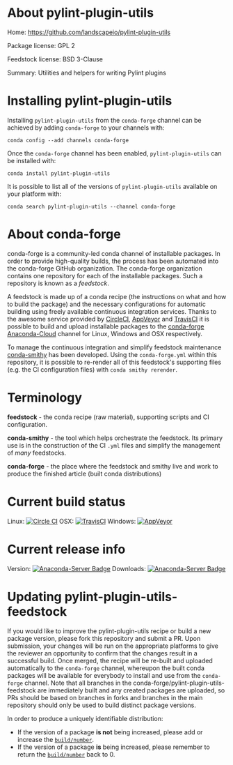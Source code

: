 About pylint-plugin-utils
=========================

Home: https://github.com/landscapeio/pylint-plugin-utils

Package license: GPL 2

Feedstock license: BSD 3-Clause

Summary: Utilities and helpers for writing Pylint plugins



Installing pylint-plugin-utils
==============================

Installing `pylint-plugin-utils` from the `conda-forge` channel can be achieved by adding `conda-forge` to your channels with:

```
conda config --add channels conda-forge
```

Once the `conda-forge` channel has been enabled, `pylint-plugin-utils` can be installed with:

```
conda install pylint-plugin-utils
```

It is possible to list all of the versions of `pylint-plugin-utils` available on your platform with:

```
conda search pylint-plugin-utils --channel conda-forge
```



About conda-forge
=================

conda-forge is a community-led conda channel of installable packages.
In order to provide high-quality builds, the process has been automated into the
conda-forge GitHub organization. The conda-forge organization contains one repository
for each of the installable packages. Such a repository is known as a *feedstock*.

A feedstock is made up of a conda recipe (the instructions on what and how to build
the package) and the necessary configurations for automatic building using freely
available continuous integration services. Thanks to the awesome service provided by
[CircleCI](https://circleci.com/), [AppVeyor](http://www.appveyor.com/)
and [TravisCI](https://travis-ci.org/) it is possible to build and upload installable
packages to the [conda-forge](https://anaconda.org/conda-forge)
[Anaconda-Cloud](http://docs.anaconda.org/) channel for Linux, Windows and OSX respectively.

To manage the continuous integration and simplify feedstock maintenance
[conda-smithy](http://github.com/conda-forge/conda-smithy) has been developed.
Using the ``conda-forge.yml`` within this repository, it is possible to re-render all of
this feedstock's supporting files (e.g. the CI configuration files) with ``conda smithy rerender``.


Terminology
===========

**feedstock** - the conda recipe (raw material), supporting scripts and CI configuration.

**conda-smithy** - the tool which helps orchestrate the feedstock.
                   Its primary use is in the construction of the CI ``.yml`` files
                   and simplify the management of *many* feedstocks.

**conda-forge** - the place where the feedstock and smithy live and work to
                  produce the finished article (built conda distributions)

Current build status
====================

Linux: [![Circle CI](https://circleci.com/gh/conda-forge/pylint-plugin-utils-feedstock.svg?style=shield)](https://circleci.com/gh/conda-forge/pylint-plugin-utils-feedstock)
OSX: [![TravisCI](https://travis-ci.org/conda-forge/pylint-plugin-utils-feedstock.svg?branch=master)](https://travis-ci.org/conda-forge/pylint-plugin-utils-feedstock)
Windows: [![AppVeyor](https://ci.appveyor.com/api/projects/status/github/conda-forge/pylint-plugin-utils-feedstock?svg=True)](https://ci.appveyor.com/project/conda-forge/pylint-plugin-utils-feedstock/branch/master)

Current release info
====================
Version: [![Anaconda-Server Badge](https://anaconda.org/conda-forge/pylint-plugin-utils/badges/version.svg)](https://anaconda.org/conda-forge/pylint-plugin-utils)
Downloads: [![Anaconda-Server Badge](https://anaconda.org/conda-forge/pylint-plugin-utils/badges/downloads.svg)](https://anaconda.org/conda-forge/pylint-plugin-utils)


Updating pylint-plugin-utils-feedstock
======================================

If you would like to improve the pylint-plugin-utils recipe or build a new
package version, please fork this repository and submit a PR. Upon submission,
your changes will be run on the appropriate platforms to give the reviewer an
opportunity to confirm that the changes result in a successful build. Once
merged, the recipe will be re-built and uploaded automatically to the
`conda-forge` channel, whereupon the built conda packages will be available for
everybody to install and use from the `conda-forge` channel.
Note that all branches in the conda-forge/pylint-plugin-utils-feedstock are
immediately built and any created packages are uploaded, so PRs should be based
on branches in forks and branches in the main repository should only be used to
build distinct package versions.

In order to produce a uniquely identifiable distribution:
 * If the version of a package **is not** being increased, please add or increase
   the [``build/number``](http://conda.pydata.org/docs/building/meta-yaml.html#build-number-and-string).
 * If the version of a package **is** being increased, please remember to return
   the [``build/number``](http://conda.pydata.org/docs/building/meta-yaml.html#build-number-and-string)
   back to 0.
